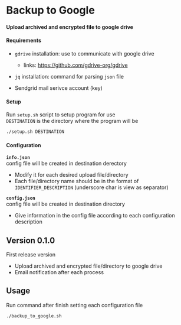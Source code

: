 # Backup to Google

#### Upload archived and encrypted file to google drive

#### Requirements
- `gdrive` installation: use to communicate with google drive 
    - links: https://github.com/gdrive-org/gdrive
- `jq` installation: command for parsing `json` file

- Sendgrid mail serivce account (key)

#### Setup
Run `setup.sh` script to setup program for use  
`DESTINATION` is the directory where the program will be

```bash
./setup.sh DESTINATION
```

#### Configuration
**`info.json`**  
config file will be created in destination derectory
- Modify it for each desired upload file/directory
- Each file/directory name should be in the format of `IDENTIFIER_DESCRIPTION` (underscore char is view as separator)

**`config.json`**  
config file will be created in destination directory
- Give information in the config file according to each configuration description


## Version 0.1.0
First release version
- Upload archived and encrypted file/directory to google drive
- Email notification after each process


## Usage
Run command after finish setting each configuration file

```bash
./backup_to_google.sh
```